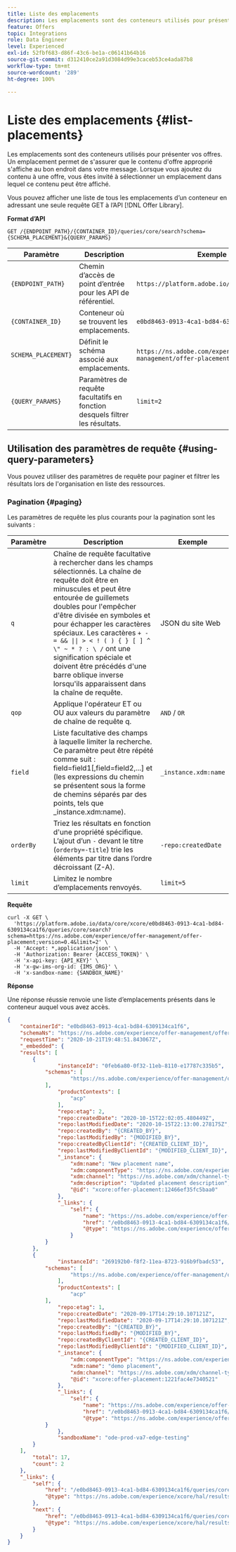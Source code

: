 ```yaml
---
title: Liste des emplacements
description: Les emplacements sont des conteneurs utilisés pour présenter vos offres.
feature: Offers
topic: Integrations
role: Data Engineer
level: Experienced
exl-id: 52fbf683-d86f-43c6-be1a-c06141b64b16
source-git-commit: d312410ce2a91d3084d99e3caceb53ce4ada87b8
workflow-type: tm+mt
source-wordcount: '289'
ht-degree: 100%

---
```


# Liste des emplacements {#list-placements}

Les emplacements sont des conteneurs utilisés pour présenter vos offres. Un emplacement permet de s&#39;assurer que le contenu d&#39;offre approprié s&#39;affiche au bon endroit dans votre message. Lorsque vous ajoutez du contenu à une offre, vous êtes invité à sélectionner un emplacement dans lequel ce contenu peut être affiché.

Vous pouvez afficher une liste de tous les emplacements d’un conteneur en adressant une seule requête GET à l’API [!DNL Offer Library].

**Format d’API**

```http
GET /{ENDPOINT_PATH}/{CONTAINER_ID}/queries/core/search?schema={SCHEMA_PLACEMENT}&{QUERY_PARAMS}
```

| Paramètre | Description | Exemple |
| --------- | ----------- | ------- |
| `{ENDPOINT_PATH}` | Chemin d’accès de point d’entrée pour les API de référentiel. | `https://platform.adobe.io/data/core/xcore/` |
| `{CONTAINER_ID}` | Conteneur où se trouvent les emplacements. | `e0bd8463-0913-4ca1-bd84-6309134ca1f6` |
| `SCHEMA_PLACEMENT}` | Définit le schéma associé aux emplacements. | `https://ns.adobe.com/experience/offer-management/offer-placement;version=0.4` |
| `{QUERY_PARAMS}` | Paramètres de requête facultatifs en fonction desquels filtrer les résultats. | `limit=2` |

## Utilisation des paramètres de requête {#using-query-parameters}

Vous pouvez utiliser des paramètres de requête pour paginer et filtrer les résultats lors de l&#39;organisation en liste des ressources.

### Pagination {#paging}

Les paramètres de requête les plus courants pour la pagination sont les suivants :

| Paramètre | Description | Exemple |
| --------- | ----------- | ------- |
| `q` | Chaîne de requête facultative à rechercher dans les champs sélectionnés. La chaîne de requête doit être en minuscules et peut être entourée de guillemets doubles pour l&#39;empêcher d&#39;être divisée en symboles et pour échapper les caractères spéciaux. Les caractères `+ - = && \|\| > < ! ( ) { } [ ] ^ \" ~ * ? : \ /` ont une signification spéciale et doivent être précédés d&#39;une barre oblique inverse lorsqu&#39;ils apparaissent dans la chaîne de requête. | JSON du site Web |
| `qop` | Applique l&#39;opérateur ET ou OU aux valeurs du paramètre de chaîne de requête q. | `AND` / `OR` |
| `field` | Liste facultative des champs à laquelle limiter la recherche. Ce paramètre peut être répété comme suit : field=field1[,field=field2,...] et (les expressions du chemin se présentent sous la forme de chemins séparés par des points, tels que _instance.xdm:name). | `_instance.xdm:name` |
| `orderBy` | Triez les résultats en fonction d&#39;une propriété spécifique. L’ajout d’un `-` devant le titre (`orderby=-title`) trie les éléments par titre dans l’ordre décroissant (Z-A). | `-repo:createdDate` |
| `limit` | Limitez le nombre d’emplacements renvoyés. | `limit=5` |

**Requête**

```shell
curl -X GET \
  'https://platform.adobe.io/data/core/xcore/e0bd8463-0913-4ca1-bd84-6309134ca1f6/queries/core/search?schema=https://ns.adobe.com/experience/offer-management/offer-placement;version=0.4&limit=2' \
  -H 'Accept: *,application/json' \
  -H 'Authorization: Bearer {ACCESS_TOKEN}' \
  -H 'x-api-key: {API_KEY}' \
  -H 'x-gw-ims-org-id: {IMS_ORG}' \
  -H 'x-sandbox-name: {SANDBOX_NAME}'
```

**Réponse**

Une réponse réussie renvoie une liste d’emplacements présents dans le conteneur auquel vous avez accès.

```json
{
    "containerId": "e0bd8463-0913-4ca1-bd84-6309134ca1f6",
    "schemaNs": "https://ns.adobe.com/experience/offer-management/offer-placement;version=0.4",
    "requestTime": "2020-10-21T19:48:51.843067Z",
    "_embedded": {
    "results": [
        {
                "instanceId": "0feb6a80-0f32-11eb-8110-e17787c335b5",
            "schemas": [
                    "https://ns.adobe.com/experience/offer-management/offer-placement;version=0.4"
            ],
                "productContexts": [
                    "acp"
                ],
                "repo:etag": 2,
                "repo:createdDate": "2020-10-15T22:02:05.480449Z",
                "repo:lastModifiedDate": "2020-10-15T22:13:00.278175Z",
                "repo:createdBy": "{CREATED_BY}",
                "repo:lastModifiedBy": "{MODIFIED_BY}",
                "repo:createdByClientId": "{CREATED_CLIENT_ID}",
                "repo:lastModifiedByClientId": "{MODIFIED_CLIENT_ID}",
                "_instance": {
                    "xdm:name": "New placement name",
                    "xdm:componentType": "https://ns.adobe.com/experience/offer-management/content-component-html",
                    "xdm:channel": "https://ns.adobe.com/xdm/channel-types/web",
                    "xdm:description": "Updated placement description",
                    "@id": "xcore:offer-placement:12466ef35fc5baa0"
                },
                "_links": {
                    "self": {
                        "name": "https://ns.adobe.com/experience/offer-management/offer-placement;version=0.4#0feb6a80-0f32-11eb-8110-e17787c335b5",
                        "href": "/e0bd8463-0913-4ca1-bd84-6309134ca1f6/instances/0feb6a80-0f32-11eb-8110-e17787c335b5",
                        "@type": "https://ns.adobe.com/experience/offer-management/offer-placement;version=0.4"
                    }
            }
        },
        {
                "instanceId": "269192b0-f8f2-11ea-8723-916b9fbadc53",
            "schemas": [
                    "https://ns.adobe.com/experience/offer-management/offer-placement;version=0.4"
                ],
                "productContexts": [
                    "acp"
            ],
                "repo:etag": 1,
                "repo:createdDate": "2020-09-17T14:29:10.107121Z",
                "repo:lastModifiedDate": "2020-09-17T14:29:10.107121Z",
                "repo:createdBy": "{CREATED_BY}",
                "repo:lastModifiedBy": "{MODIFIED_BY}",
                "repo:createdByClientId": "{CREATED_CLIENT_ID}",
                "repo:lastModifiedByClientId": "{MODIFIED_CLIENT_ID}",
                "_instance": {
                    "xdm:componentType": "https://ns.adobe.com/experience/offer-management/content-component-html",
                    "xdm:name": "demo placement",
                    "xdm:channel": "https://ns.adobe.com/xdm/channel-types/web",
                    "@id": "xcore:offer-placement:1221fac4e7340521"
                },
                "_links": {
                    "self": {
                        "name": "https://ns.adobe.com/experience/offer-management/offer-placement;version=0.4#269192b0-f8f2-11ea-8723-916b9fbadc53",
                        "href": "/e0bd8463-0913-4ca1-bd84-6309134ca1f6/instances/269192b0-f8f2-11ea-8723-916b9fbadc53",
                        "@type": "https://ns.adobe.com/experience/offer-management/offer-placement;version=0.4"
            }
                },
                "sandboxName": "ode-prod-va7-edge-testing"
        }
    ],
        "total": 17,
        "count": 2
    },
    "_links": {
        "self": {
            "href": "/e0bd8463-0913-4ca1-bd84-6309134ca1f6/queries/core/search?schema=https://ns.adobe.com/experience/offer-management/offer-placement;version=0.4&limit=2",
            "@type": "https://ns.adobe.com/experience/xcore/hal/results"
        },
        "next": {
            "href": "/e0bd8463-0913-4ca1-bd84-6309134ca1f6/queries/core/search?start=269192b0-f8f2-11ea-8723-916b9fbadc53&orderby=instanceId&schema=https://ns.adobe.com/experience/offer-management/offer-placement;version=0.4&limit=2",
            "@type": "https://ns.adobe.com/experience/xcore/hal/results"
        }
    }
}
```
